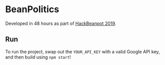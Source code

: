 # BeanPolitics

Developed in 48 hours as part of [HackBeanpot 2019](https://hackbeanpot.com).

## Run

To run the project, swap out the `YOUR_API_KEY` with a valid Google API key, and then build using `npm start`!